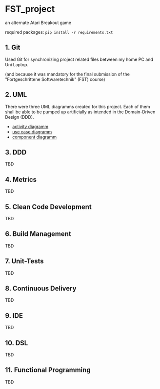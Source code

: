 # FST_project
an alternate Atari Breakout game

required packages:
`pip install -r requirements.txt`

## 1. Git
Used Git for synchronizing project related files between my home PC and Uni Laptop.

(and because it was mandatory for the final submission of the "Fortgeschrittene Softwaretechnik" (FST) course)

## 2. UML 
There were three UML diagramms created for this project. Each of them shall be able to be pumped up artificially as intended in the Domain-Driven Design (DDD).

- [activity diagramm](https://github.com/Lucky-0ne/FST_project/blob/main/images/uml/Activity_Diagramm.png)
- [use case diagramm](https://github.com/Lucky-0ne/FST_project/blob/main/images/uml/Use_Case_Diagramm.png)
- [component diagramm](https://github.com/Lucky-0ne/FST_project/blob/main/images/uml/Component_Diagramm.png)

## 3. DDD
TBD

## 4. Metrics
TBD

## 5. Clean Code Development
TBD

## 6. Build Management
TBD

## 7. Unit-Tests
TBD

## 8. Continuous Delivery
TBD

## 9. IDE
TBD

## 10. DSL
TBD

## 11. Functional Programming
TBD
